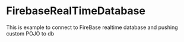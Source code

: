 # FirebaseRealTimeDatabase
This is example to connect to FireBase realtime database and pushing custom POJO to db
